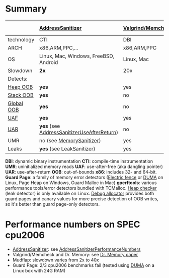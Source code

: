 # Summary

|                                         | [AddressSanitizer](AddressSanitizer)           | [Valgrind/Memcheck](http://valgrind.org) | [Dr. Memory](http://dynamorio.org/drmemory.html) | [Mudflap](http://gcc.gnu.org/wiki/Mudflap_Pointer_Debugging) | Guard Page  | [gperftools](https://code.google.com/p/gperftools/) |
|:----------------------------------------|:-----------------------------------------------|:-----------------------------------------|:-------------------------------------------------|:-------------------------------------------------------------|:------------|:----------------------------------------------------|
| technology                              | CTI                                            | DBI                                      | DBI                                              | CTI                                                          | Library     | Library                                             |
| ARCH                                    | x86,ARM,PPC,...                                | x86,ARM,PPC                              | x86                                              | all(?)                                                       | all(?)      | all(?)                                              |
| OS                                      | Linux, Mac, Windows, FreeBSD, Android          | Linux, Mac                               | Windows, Linux                                   | Linux, Mac(?)                                                | All (1)     | Linux, Windows                                      |
| Slowdown                                | **2x**                                         | 20x                                      | 10x                                              | 2x-40x                                                       | ?           | ?                                                   |
| Detects:                                |                                                |                                          |                                                  |                                                              |             |                                                     |
| [Heap OOB](AddressSanitizerExampleHeapOutOfBounds)       | **yes**                                        | yes                                      | yes                                              | yes                                                          | some        | some                                                |
| [Stack OOB](AddressSanitizerExampleStackOutOfBounds)     | **yes**                                        | no                                       | no                                               | some                                                         | no          | no                                                  |
| [Global OOB](AddressSanitizerExampleGlobalOutOfBounds)   | **yes**                                        | no                                       | no                                               | ?                                                            | no          | no                                                  |
| [UAF](AddressSanitizerExampleUseAfterFree)               | **yes**                                        | yes                                      | yes                                              | yes                                                          | yes         | yes                                                 |
| [UAR](AddressSanitizerExampleUseAfterReturn)             | **yes** (see [AddressSanitizerUseAfterReturn](AddressSanitizerUseAfterReturn))     | no                                       | no                                               | no                                                           | no          | no                                                  |
| UMR                                     | no (see [MemorySanitizer](https://code.google.com/p/memory-sanitizer/))                        | yes                                      | yes                                              | ?                                                            | no          | no                                                  |
| Leaks                                   | **yes** (see LeakSanitizer)                    | yes                                      | yes                                              | ?                                                            | no          | yes                                                 |


**DBI**: dynamic binary instrumentation
**CTI**: compile-time instrumentation
**UMR**: uninitialized memory reads
**UAF**: use-after-free (aka dangling pointer)
**UAR**: use-after-return
**OOB**: out-of-bounds
**x86**: includes 32- and 64-bit.
**Guard Page**: a family of memory error detectors ([Electric fence](http://perens.com/FreeSoftware/) or [DUMA](http://duma.sourceforge.net/) on Linux, Page Heap on Windows, Guard Malloc in Mac)
**gperftools**: various performance tools/error detectors bundled with TCMalloc. [Heap checker](http://gperftools.googlecode.com/svn/trunk/doc/heap_checker.html) (leak detector) is only available on Linux. [Debug allocator](https://code.google.com/p/gperftools/source/browse/src/debugallocation.cc) provides both guard pages and canary values for more precise detection of OOB writes, so it's better than guard page-only detectors.

# Performance numbers on SPEC cpu2006
  * [AddressSanitizer](AddressSanitizer): see [AddressSanitizerPerformanceNumbers](AddressSanitizerPerformanceNumbers)
  * Valgrind/Memcheck and Dr. Memory: see [Dr. Memory paper](http://static.googleusercontent.com/external_content/untrusted_dlcp/research.google.com/en/us/pubs/archive/37274.pdf)
  * Mudflap: slowdown varies from 2x to 40x
  * Guard Page: 2/3 cpu2006 benchmarks fail (tested using [DUMA](http://duma.sourceforge.net/) on a Linux box with 24G RAM)